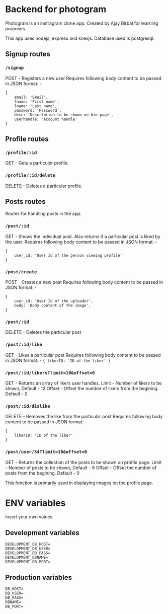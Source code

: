 # Backend for photogram

Photogram is an instragram clone app. Created by Ajay Birbal for learning purposes.

This app uses nodejs, express and knexjs. Database used is postgresql.

## Signup routes

### `/signup`
POST - Registers a new user
Requires following body content to be passed in JSON format: -
```
{
    email: 'Email',
    fname: 'First name',
    lname: 'Last name',
    password: 'Password',
    desc: 'Description to be shown on bio page',
    userhandle: 'Account handle'
}
```


## Profile routes

### `/profile/:id`
GET - Gets a particuler profile. 

### `/profile/:id/delete`
DELETE - Deletes a particular profile.


## Posts routes
Routes for handling posts in the app.

### `/post/:id`
GET - Shows the individual post. Also returns if a particular post is liked by the user.
Requires following body content to be passed in JSON format: -
```
{
    user_id: 'User Id of the person viewing profile'
}
```

### `/post/create`
POST - Creates a new post
Requires following body content to be passed in JSON format: -
```
{
    user_id: 'User Id of the uploader',
    body: 'Body content of the image',
}
```

### `/post/:id`
DELETE - Deletes the particular post

### `/post/:id/like`
GET - Likes a particular post
Requires following body content to be passed in JSON format: -
`{
    likerID: 'ID of the liker'
}`

### `/post/:id/likers?limit=10&offset=0`
GET - Returns an array of likers user handles.
Limit - Number of likers to be shown, Default - 12
Offset - Offset the number of likers from the begining. Default - 0

### `/post/:id/dislike`
DELETE - Removes the like from the particular post
Requires following body content to be passed in JSON format: -
```
{
    likerID: 'ID of the liker'
}
```

### `/post/user/34?limit=10&offset=0`
GET - Returns the collection of the posts to be shown on profile page. 
Limit - Number of posts to be shown, Default - 9
Offset - Offset the number of posts from the begining. Default - 0

This function is primarily used in displaying images on the profile page.

# ENV variables

Insert your own values.

## Development variables
```
DEVELOPMENT_DB_HOST=
DEVELOPMENT_DB_USER=
DEVELOPMENT_DB_PASS=
DEVELOPMENT_DBNAME=
DEVELOPMENT_DB_PORT=
```

## Production variables
```
DB_HOST=
DB_USER=
DB_PASS=
DBNAME=
DB_PORT=
```
